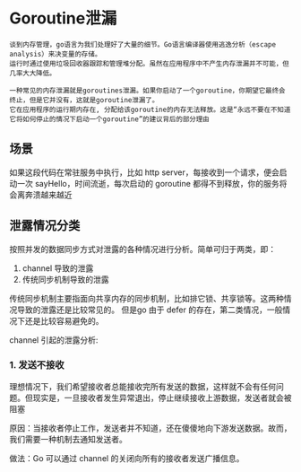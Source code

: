 # Goroutine泄漏
	谈到内存管理，go语言为我们处理好了大量的细节。Go语言编译器使用逃逸分析（escape analysis）来决变量的存储。
	运行时通过使用垃圾回收器跟踪和管理堆分配。虽然在应用程序中不产生内存泄漏并不可能，但几率大大降低。

	一种常见的内存泄漏就是goroutines泄漏。如果你启动了一个goroutine，你期望它最终会终止，但是它并没有，这就是goroutine泄漏了。
	它在应用程序的运行期内存在, 分配给该goroutine的内存无法释放。这是“永远不要在不知道它将如何停止的情况下启动一个goroutine”的建议背后的部分理由

## 场景
如果这段代码在常驻服务中执行，比如 http server，每接收到一个请求，便会启动一次 sayHello，时间流逝，每次启动的 goroutine 都得不到释放，你的服务将会离奔溃越来越近

## 泄露情况分类
按照并发的数据同步方式对泄露的各种情况进行分析。简单可归于两类，即：
1. channel 导致的泄露
2. 传统同步机制导致的泄露

传统同步机制主要指面向共享内存的同步机制，比如排它锁、共享锁等。这两种情况导致的泄露还是比较常见的。
但是go 由于 defer 的存在，第二类情况，一般情况下还是比较容易避免的。

channel 引起的泄露分析:
### 1. 发送不接收
理想情况下，我们希望接收者总能接收完所有发送的数据，这样就不会有任何问题。但现实是，一旦接收者发生异常退出，停止继续接收上游数据，发送者就会被阻塞

原因：当接收者停止工作，发送者并不知道，还在傻傻地向下游发送数据。故而，我们需要一种机制去通知发送者。

做法：Go 可以通过 channel 的关闭向所有的接收者发送广播信息。

